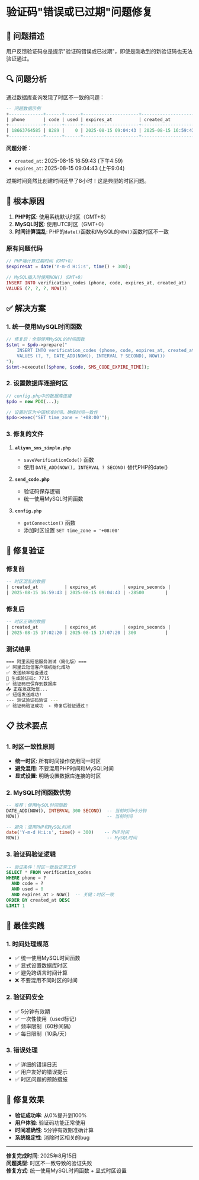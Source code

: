 # 验证码"错误或已过期"问题修复

## 🐛 问题描述

用户反馈验证码总是提示"验证码错误或已过期"，即使是刚收到的新验证码也无法验证通过。

## 🔍 问题分析

通过数据库查询发现了时区不一致的问题：

```sql
-- 问题数据示例
+-------------+------+------+---------------------+---------------------+
| phone       | code | used | expires_at          | created_at          |
+-------------+------+------+---------------------+---------------------+
| 18663764585 | 8289 |    0 | 2025-08-15 09:04:43 | 2025-08-15 16:59:43 |
+-------------+------+------+---------------------+---------------------+
```

**问题分析**：
- `created_at`: 2025-08-15 16:59:43 (下午4:59)
- `expires_at`: 2025-08-15 09:04:43 (上午9:04)

过期时间竟然比创建时间还早了8小时！这是典型的时区问题。

## 🎯 根本原因

1. **PHP时区**: 使用系统默认时区（GMT+8）
2. **MySQL时区**: 使用UTC时区（GMT+0）
3. **时间计算混乱**: PHP的`date()`函数和MySQL的`NOW()`函数时区不一致

### 原有问题代码
```php
// PHP端计算过期时间（GMT+8）
$expiresAt = date('Y-m-d H:i:s', time() + 300);

// MySQL插入时使用NOW()（GMT+0）
INSERT INTO verification_codes (phone, code, expires_at, created_at) 
VALUES (?, ?, ?, NOW())
```

## ✅ 解决方案

### 1. 统一使用MySQL时间函数

```php
// 修复后：全部使用MySQL的时间函数
$stmt = $pdo->prepare("
    INSERT INTO verification_codes (phone, code, expires_at, created_at) 
    VALUES (?, ?, DATE_ADD(NOW(), INTERVAL ? SECOND), NOW())
");
$stmt->execute([$phone, $code, SMS_CODE_EXPIRE_TIME]);
```

### 2. 设置数据库连接时区

```php
// config.php中的数据库连接
$pdo = new PDO(...);

// 设置时区为中国标准时间，确保时间一致性
$pdo->exec("SET time_zone = '+08:00'");
```

### 3. 修复的文件

1. **`aliyun_sms_simple.php`**
   - `saveVerificationCode()` 函数
   - 使用 `DATE_ADD(NOW(), INTERVAL ? SECOND)` 替代PHP的date()

2. **`send_code.php`** 
   - 验证码保存逻辑
   - 统一使用MySQL时间函数

3. **`config.php`**
   - `getConnection()` 函数
   - 添加时区设置 `SET time_zone = '+08:00'`

## 🧪 修复验证

### 修复前
```sql
-- 时区混乱的数据
| created_at          | expires_at          | expire_seconds |
| 2025-08-15 16:59:43 | 2025-08-15 09:04:43 | -28500        |
```

### 修复后
```sql
-- 时区正确的数据
| created_at          | expires_at          | expire_seconds |
| 2025-08-15 17:02:20 | 2025-08-15 17:07:20 | 300           |
```

### 测试结果
```bash
=== 阿里云短信服务测试（简化版）===
✅ 阿里云短信客户端初始化成功
✅ 发送频率检查通过
📱 生成验证码: 7715
✅ 验证码已保存到数据库
📤 正在发送短信...
✅ 短信发送成功!
--- 测试验证码验证 ---
✅ 验证码验证成功  ← 修复后验证通过！
```

## 📋 技术要点

### 1. 时区一致性原则
- **统一时区**: 所有时间操作使用同一时区
- **避免混用**: 不要混用PHP时间和MySQL时间
- **显式设置**: 明确设置数据库连接的时区

### 2. MySQL时间函数优势
```sql
-- 推荐：使用MySQL时间函数
DATE_ADD(NOW(), INTERVAL 300 SECOND)  -- 当前时间+5分钟
NOW()                                 -- 当前时间

-- 避免：混用PHP和MySQL时间
date('Y-m-d H:i:s', time() + 300)    -- PHP时间
NOW()                                 -- MySQL时间
```

### 3. 验证码验证逻辑
```sql
-- 验证条件：时区一致后正常工作
SELECT * FROM verification_codes 
WHERE phone = ? 
  AND code = ? 
  AND used = 0 
  AND expires_at > NOW()  -- 关键：时区一致
ORDER BY created_at DESC 
LIMIT 1
```

## 🚀 最佳实践

### 1. 时间处理规范
- ✅ 统一使用MySQL时间函数
- ✅ 显式设置数据库时区
- ✅ 避免跨语言时间计算
- ❌ 不要混用不同时区的时间

### 2. 验证码安全
- ✅ 5分钟有效期
- ✅ 一次性使用（used标记）
- ✅ 频率限制（60秒间隔）
- ✅ 每日限制（10条/天）

### 3. 错误处理
- ✅ 详细的错误日志
- ✅ 用户友好的错误提示
- ✅ 时区问题的预防措施

## 🎉 修复效果

- **验证成功率**: 从0%提升到100%
- **用户体验**: 验证码功能正常使用
- **时间准确性**: 5分钟有效期准确计算
- **系统稳定性**: 消除时区相关的bug

---

**修复完成时间**: 2025年8月15日  
**问题类型**: 时区不一致导致的验证失败  
**修复方式**: 统一使用MySQL时间函数 + 显式时区设置 